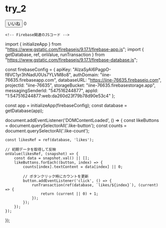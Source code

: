 # try_2

<!DOCTYPE html>
<html lang="en">
<head>
    <meta charset="UTF-8">
    <meta http-equiv="X-UA-Compatible" content="IE=edge">
    <meta name="viewport" content="width=device-width, initial-scale=1.0">
    <title>いいね機能</title>
    <style>
        .like-item {
            margin-bottom: 10px;
        }
    </style>
</head>
<body>
    <div class="like-container">
        <!-- 10個のいいねボタン -->
        <?php for ($i = 0; $i < 10; $i++) { ?>
        <div class="like-item">
            <button class="like-button" data-index="<?php echo $i; ?>">いいね</button>
            <span class="like-count">0</span>
        </div>
        <?php } ?>
    </div>

    <!-- Firebase関連のJSコード -->
import { initializeApp } from "https://www.gstatic.com/firebasejs/9.17.1/firebase-app.js";
import { getDatabase, ref, onValue, runTransaction } from "https://www.gstatic.com/firebasejs/9.17.1/firebase-database.js";

const firebaseConfig = {
    apiKey: "AIzaSyAI6PagpO-f8VC1yr3hNadU0Us7YLVM8o8",
    authDomain: "iine-76635.firebaseapp.com",
    databaseURL: "https://iine-76635.firebaseio.com",
    projectId: "iine-76635",
    storageBucket: "iine-76635.firebasestorage.app",
    messagingSenderId: "547516244877",
    appId: "1:547516244877:web:da260d23f79b78d90e53c4"
};

const app = initializeApp(firebaseConfig);
const database = getDatabase(app);

document.addEventListener('DOMContentLoaded', () => {
    const likeButtons = document.querySelectorAll('.like-button');
    const counts = document.querySelectorAll('.like-count');

    const likesRef = ref(database, 'likes');

    // 初期データを取得して反映
    onValue(likesRef, (snapshot) => {
        const data = snapshot.val() || [];
        likeButtons.forEach((button, index) => {
            counts[index].textContent = data[index] || 0;

            // ボタンクリック時にカウントを更新
            button.addEventListener('click', () => {
                runTransaction(ref(database, `likes/${index}`), (current) => {
                    return (current || 0) + 1;
                });
            });
        });
    });
});
    </script>
</body>
</html>


